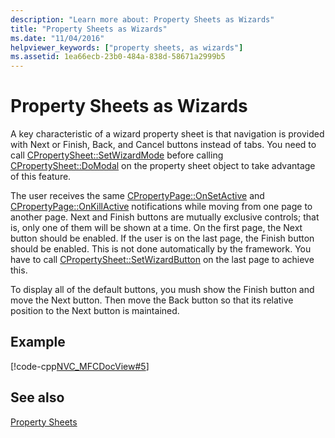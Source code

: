 ```yaml
---
description: "Learn more about: Property Sheets as Wizards"
title: "Property Sheets as Wizards"
ms.date: "11/04/2016"
helpviewer_keywords: ["property sheets, as wizards"]
ms.assetid: 1ea66ecb-23b0-484a-838d-58671a2999b5
---
```

# Property Sheets as Wizards

A key characteristic of a wizard property sheet is that navigation is provided with Next or Finish, Back, and Cancel buttons instead of tabs. You need to call [CPropertySheet::SetWizardMode](../mfc/reference/cpropertysheet-class.md#setwizardmode) before calling [CPropertySheet::DoModal](../mfc/reference/cpropertysheet-class.md#domodal) on the property sheet object to take advantage of this feature.

The user receives the same [CPropertyPage::OnSetActive](../mfc/reference/cpropertypage-class.md#onsetactive) and [CPropertyPage::OnKillActive](../mfc/reference/cpropertypage-class.md#onkillactive) notifications while moving from one page to another page. Next and Finish buttons are mutually exclusive controls; that is, only one of them will be shown at a time. On the first page, the Next button should be enabled. If the user is on the last page, the Finish button should be enabled. This is not done automatically by the framework. You have to call [CPropertySheet::SetWizardButton](../mfc/reference/cpropertysheet-class.md#setwizardbuttons) on the last page to achieve this.

To display all of the default buttons, you mush show the Finish button and move the Next button. Then move the Back button so that its relative position to the Next button is maintained.

## Example

[!code-cpp[NVC_MFCDocView#5](../mfc/codesnippet/cpp/property-sheets-as-wizards_1.cpp)]

## See also

[Property Sheets](../mfc/property-sheets-mfc.md)
